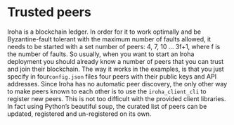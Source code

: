 # Trusted peers

Iroha is a blockchain ledger. In order for it to work optimally and be Byzantine-fault tolerant with the maximum number of faults allowed, it needs to be started with a set number of peers: 4, 7, 10 … 3f+1, where f is the number of faults. So usually, when you want to start an Iroha deployment you should already know a number of peers that you can trust and join their blockchain. The way it works in the examples, is that you just specify in four`config.json` files four peers with their public keys and API addresses.
Since Iroha has no automatic peer discovery, the only other way to make peers known to each other is to use the `iroha_client_cli` to register new peers. This is not too difficult with the provided client libraries. In fact using Python’s beautiful soup, the curated list of peers can be updated, registered and un-registered on its own.
